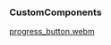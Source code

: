 ### CustomComponents

[progress_button.webm](https://user-images.githubusercontent.com/75820713/180834941-deca3994-cbca-4bd6-8374-a704296fdaea.webm)
